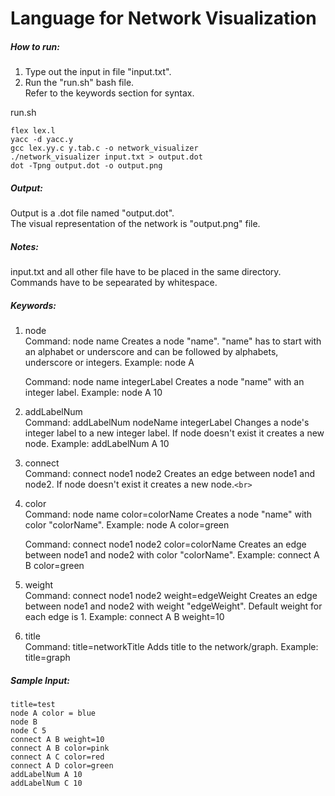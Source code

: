 # Language for Network Visualization

##### How to run:

1. Type out the input in file "input.txt".<br>
2. Run the "run.sh" bash file.<br>
   Refer to the keywords section for syntax.<br>

run.sh

```
flex lex.l
yacc -d yacc.y
gcc lex.yy.c y.tab.c -o network_visualizer
./network_visualizer input.txt > output.dot
dot -Tpng output.dot -o output.png
```

##### Output:
Output is a .dot file named "output.dot".<br>
The visual representation of the network is "output.png" file.<br>

##### Notes:
input.txt and all other file have to be placed in the same directory.<br>
Commands have to be sepearated by whitespace.<br>

##### Keywords:

1. node<br>
   Command: node name
   Creates a node "name". "name" has to start with an alphabet or underscore and can be followed by alphabets, underscore or integers.
   Example: node A

   Command: node name integerLabel
   Creates a node "name" with an integer label.
   Example: node A 10 <br>
2. addLabelNum<br>
   Command: addLabelNum nodeName integerLabel
   Changes a node's integer label to a new integer label. If node doesn't exist it creates a new node.
   Example: addLabelNum A 10 <br>
3. connect<br>
   Command: connect node1 node2
   Creates an edge between node1 and node2. If node doesn't exist it creates a new node.`<br>`
4. color<br>
   Command: node name color=colorName
   Creates a node "name" with color "colorName".
   Example: node A color=green

   Command: connect node1 node2 color=colorName
   Creates an edge between node1 and node2 with color "colorName".
   Example: connect A B color=green <br>
5. weight<br>
   Command: connect node1 node2 weight=edgeWeight
   Creates an edge between node1 and node2 with weight "edgeWeight". Default weight for each edge is 1.
   Example: connect A B weight=10 <br>
6. title<br>
   Command: title=networkTitle
   Adds title to the network/graph.
   Example: title=graph <br>

##### Sample Input:

```
title=test
node A color = blue
node B 
node C 5
connect A B weight=10
connect A B color=pink
connect A C color=red
connect A D color=green
addLabelNum A 10
addLabelNum C 10
```
